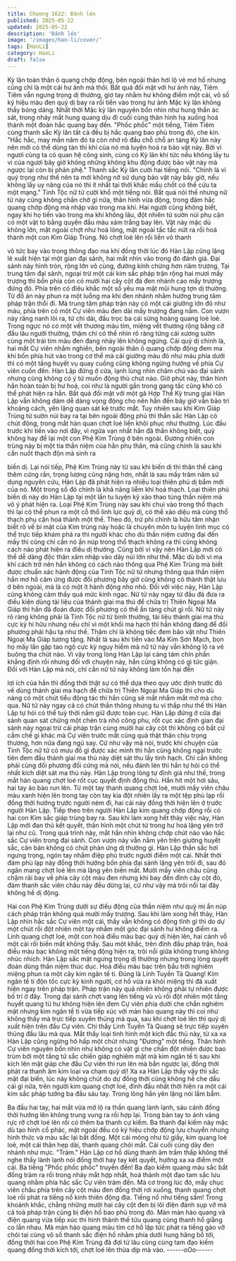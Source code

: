 ```yaml
---
title: Chương 1622: Đánh lén
published: 2025-05-22
updated: 2025-05-22
description: 'Đánh lén'
image: '/images/han-li/cover/'
tags: [HanLi]
category: HanLi
draft: false
---
```


Kỳ lân toàn thân ô quang chớp động, bên ngoài thân hơi lộ vẻ mơ
hồ nhưng cũng chỉ là một cái hư ảnh mà thôi. Bất quá đối mặt với
hư ảnh này, Tiêm Tiêm vẫn ngưng trọng dị thường, giơ tay nhằm
hư không điểm một cái, vô số ký hiệu màu đen quỷ dị bay ra rồi
tiến vào trong hư ảnh Mặc kỳ lân không thấy bóng dáng. Nhất
thời Mặc kỳ lân nguyên bổn nhìn như hung thần ác sát, trong
nháy mắt hung quang dịu đi cuối cùng thân hình hạ xuống hoá
thành một đoàn hắc quang bay đến.
"Phốc phốc" một tiếng, Tiêm Tiêm cùng thanh sắc Kỳ lân tất cả
đều bị hắc quang bao phủ trong đó, che kín.
"Hắc hắc, may mắn năm đó ta còn nhớ rõ đầu chỗ chỗ an táng Kỳ
lân này nên mới có thể dùng tàn thi khí của nó mà luyện hoá ra
bảo vật này. Bởi vì ngươi cùng ta có quan hệ công sinh, cùng có
Kỳ lân khí tức nếu không lấy tu vi của ngươi bây giờ không những
không khu động được bảo vật này mà ngược lại còn bị phản phệ."
Thanh sắc Kỳ lân cười hai tiếng nói.
"Chính là vì quý trọng như thế nên ta mới không nỡ sử dụng bảo
vật này bây giờ, nếu không lấy uy năng của nó thì ít nhất tại thời
khắc mấu chốt có thể cứu ta một mạng."
Tinh Tộc nữ tử cười khổ một tiếng nói. Bất quá nói thế nhưng nữ
tử này cũng không chần chờ gì nữa, thân hình vừa động, trong
đám hắc quang chớp động mà nhập vào trong ma khí.
Hai người cũng không biết, ngay khi họ tiến vào trong ma khí
không lâu, đột nhiên từ sườn núi phụ cận có một vật to bằng
quyền đầu màu xám trắng bay lên. Vật này mặc dù không lớn,
mặt ngoài chợt như hoá lỏng, mặt ngoài tấc tấc nứt ra rồi hoá
thành một con Kim Giáp Trùng. Nó chợt loé lên rồi liền vô thanh

vô tức bay vào trong thông đạo ma khí đồng thời lúc đó Hàn Lập
cũng lặng lẽ xuất hiện tại một gian đại sảnh, hai mắt nhìn vào
trong đó đánh giá.
Đại sảnh này hình tròn, rộng lớn vô cùng, đường kính chừng hơn
năm trượng. Tại trung tâm đại sảnh, ngoại trừ một cái kim sắc
pháp trận rộng hai mươi mấy trượng thì bốn phía còn có mười hai
cây cột đá đen nhánh cao mấy trượng đứng đó. Phía trên có điêu
khắc một số yêu ma mặt mũi hung tợn dị thường. Từ đồ án này
phun ra một luồng ma khí đen nhánh nhằm hướng trung tâm
pháp trận thổi đi. Mà trung tâm pháp trận này có một cái giường
lớn đỏ như máu, phía trên có một Cự viên màu đen dài mấy
trượng đang nằm.
Con vượn này răng nanh lòi ra, tứ chi dài, đầu trọc ba cái sừng
hoàng quang loè loè. Trong ngực nó có một vết thương màu tím,
miệng vết thương rộng bằng cỡ đầu lâu người thường, thậm chí
có thể nhìn rõ ràng từng cái xương sườn cùng một trái tim màu
đen đang nhảy lên không ngừng.
Cái quỷ dị chính là, hai mắt Cự viên nhắm nghiền, bên ngoài thân
ô quang chớp động đem ma khí bốn phía hút vào trong cơ thể mà
cái giường màu đỏ như máu phía dưới thì có một tầng huyết vụ
quay cuồng cũng không ngừng hướng về phía Cự viên cuốn đến.
Hàn Lập đứng ở cửa, lạnh lùng nhìn chăm chú vào đại sảnh
nhưng cũng không có ý tứ muốn động thủ chút nào. Giờ phút này,
thân hình hắn hoàn toàn bị hư hoá, coi như là người gần trong
gang tấc cũng khó có thể phát hiện ra hắn. Bất quá đối mặt với
một gã Hợp Thể Kỳ trung giai Hàn Lập vẫn không dám dễ dàng
vọng động cho nên hắn đến bây giờ vẫn bảo trì khoảng cách, yên
lặng quan sát kẻ trước mắt. Tuy nhiên sau khi Kim Giáp Trùng từ
sườn núi bay ra tại bên ngoài động phủ thì thần sắc Hàn Lập có
chút động, trong mắt hàn quan chợt loé liền khôi phục như
thường.
Lúc đầu trước khi tiến vào nơi đây, vì ngừa vạn nhất hắn đã thần
không biết, quỷ không hay để lại một con Phệ Kim Trùng ở bên
ngoài. Đương nhiên con trùng này bị một tia thần niệm của hắn
phụ thân, mà cũng chính là sau khi cắn nuốt thạch độn mà sinh ra

biến dị. Lại nói tiếp, Phệ Kim Trùng này từ sau khi biến dị thì thân
thể càng thêm cứng rắn, trọng lượng cũng nặng hơn, nhất là sau
mấy trăm năm sử dụng nguyên cứu, Hàn Lập đã phát hiện ra
nhiều loại thiên phú dị bẩm mới của nó. Một trong số đó chính là
khả năng liễm khí hoá thạch.
Loại thiên phú biến dị này do Hàn Lập tại một lần tu luyện kỹ xảo
thao túng thần niệm mà vô ý phát hiện ra. Loại Phệ Kim Trùng
này sau khi chui vào trong thổ thạch thì lại có thể phun ra một cỗ
thổ linh lực quỷ dị, có thể xảo diệu mà cùng thổ thạch phụ cận
hoá thành một thể. Theo đó, trừ phi chính là hữu tâm nhận biết rõ
về bí mật của Kim trùng này hoặc là chuyên môn tu luyện linh
mục có thể trực tiếp khám phá ra thì người khác cho dù thần niệm
cường đại đến mấy thì cũng chỉ cần nó ẩn núp trong thổ thạch
không ra thì cũng không cách nào phát hiện ra điều dị thường.
Cũng bởi vì vậy nên Hàn Lập mới có thể dễ dàng độc thân xâm
nhập vào dãy núi lớn như thế. Mặc dù bởi vì ma khí cách trở nên
hắn không có cách nào thông qua Phệ Kim Trùng mà biết được
chuẩn xác hành động của Tinh Tộc nữ tử nhưng thông qua thần
niệm hắn mơ hồ cảm ứng được đối phương bây giờ cũng không
có thành thật lưu ở bên ngoài, mà là có một ít hành động nho
nhỏ. Đối với việc này, Hàn Lập cũng không cảm thấy quá mức
kinh ngạc.
Nữ tử này ngay từ đầu đã đưa ra điều kiện dùng tài liệu của thánh
giai ma thú để chữa trị Thiên Ngoại Ma Giáp thì hắn đã đoán
được đối phương có thể ẩn tàng chút gì rồi. Nữ tử này rõ ràng
không phải là Tinh Tộc nữ tử bình thường, tài liệu thánh giai ma
thú cực kỳ hi hữu nhưng nếu chỉ vì một khối ma hạch thì hắn
không đáng để đối phương phải hậu tạ như thế. Thậm chí là
không tiếc đem bảo vật như Thiên Ngoại Ma Giáp tương tặng.
Nhất là sau khi tiến vào Ma Kim Sơn Mạch, bọn họ mấy lần gặp
tao ngộ cực kỳ nguy hiểm mà nữ tử này vẫn không lộ ra vẻ buông
tha chút nào. Vì vậy trong lòng Hàn Lập lại càng tám chín phần
khẳng định rồi nhưng đối với chuyện này, hắn cũng không có gì
tức giận.
Đối với Hàn Lập mà nói, chỉ cần nữ tử này không làm tổn hại đến

lợi ích của hắn thì đồng thời thật sự có thể dựa theo quy ước định
trước đó về dùng thánh giai ma hạch để chữa trị Thiên Ngoại Ma
Giáp thì cho dù nàng có một chút tiểu động tác thì hắn cũng sẽ
mắt nhắm mắt mở mà cho qua. Nữ tử này ngay cả có chút thần
thông nhưng tu vi thấp như thế thì Hàn Lập tự hỏi có thể tuỳ thời
nắm giữ được toàn cục.
Hàn Lập đứng ở cửa đại sảnh quan sát chừng một chén trà nhỏ
công phu, rốt cục xác định gian đại sảnh này ngoại trừ cái pháp
trận cùng mười hai cây cột thì không có bất cứ cấm chế gì khác
mà Cự viên trước mắt cũng quả thật thân chịu trọng thương, hơn
nữa đang ngủ say. Cứ như vậy mà nói, trước khi chuyện của Tinh
Tộc nữ tử có mưu đồ gì được xác minh thì hắn cũng không ngại
trước tiên đem đầu thánh giai ma thú này diệt sát thu lấy tinh
hạch. Chỉ cần không phải cùng đối phương đối cứng mà nói, nếu
đánh lén thì hắn tự hỏi có thể nhất kích diệt sát ma thú này. Hàn
Lập trong lòng tự định giá như thế, trong mắt hàn quang chợt loé
rốt cục quyết định động thủ.
Hắn hít một hơi sâu, hai tay áo bào run lên. Từ một tay thanh
quang chợt loé, mười mấy viên châu màu xanh hiện lên trong tay
còn tay kia đột nhiên lấy ra một tệp phù lạp rồi đồng thời hướng
trước người ném đi, hai cái này đồng thời hiện lên ở trước người
Hàn Lập. Tiếp theo trên người Hàn Lập kim quang chớp động rồi
có hai con Kim sắc giáp trùng bay ra.
Sau khi làm xong hết thảy việc này, Hàn Lập mới đan thủ kết
quyết, thân hình một chút từ trong hư hoá lặng yên trở lại như cũ.
Trong quá trình này, mắt hắn nhìn không chớp chút nào vào hắc
sắc Cự viên trong đại sảnh. Con vượn này vẫn nằm yên trên
giường huyết sắc, căn bản không có chút phản ứng dị thường gì.
Hàn Lập thần sắc hơi ngưng trọng, ngón tay nhắm điệp phù trước
người điểm một cái.
Nhất thời đám phù lạp này đồng thời hướng bốn phía đại sảnh
lặng yên trôi đi, sau đó ngân mang chợt loé lên mà lặng yên biến
mất. Mười mấy viên châu cũng chậm rãi bay về phía cây cột màu
đen nhưng khi bay đến đỉnh cây cột đó, đám thanh sắc viên châu
này đều dừng lại, cứ như vậy mà trôi nổi tại đây không hề dị
động.

Hai con Phệ Kim Trùng dưới sự điều động của thần niệm như quỷ
mị ẩn núp cách pháp trận không quá mười mấy trượng. Sau khi
làm xong hết thảy, Hàn Lập nhìn hắc sắc Cự viên một cái, thấy
vẫn không có động tĩnh gì thì do dự một chút rồi đột nhiên một tay
nhắm một góc đại sảnh hư không điểm ra. Linh quang chợt loé,
một con hoả điểu màu bạc quỷ dị hiện lên, hai cánh vỗ một cái rồi
biến mất không thấy.
Sau một khắc, trên đỉnh đầu pháp trận, hoả điểu màu bạc không
một tiếng động hiện ra, trôi nổi giữa không trung không nhúc
nhích. Hàn Lập sắc mặt ngưng trọng dị thường nhưng trong lòng
quyết đoán dùng thần niệm thúc dục. Hoả điểu màu bạc trên bầu
trời nghiêm miệng phun ra một cây kim ngân tế ti.
Đúng là Linh Tuyền Tà Quang!
Kim ngân tế ti độn tốc cực kỳ kinh người, cơ hồ vừa ra khỏi miệng
thì đã xuất hiện ngay trên pháp trận. Pháp trận này quả nhiên
không phải tự nhiên được bố trí ở đây. Trong đại sảnh chợt vang
lên tiếng vù vù rồi đột nhiên một tầng huyết quang từ hư không
hiện lên đem Cự viên phía dưới che chắn nghiêm mật nhưng kim
ngân tế ti vừa tiếp xúc với màn hào quang này thì coi như không
thấy mà trực tiếp xuyên thủng mà qua, sau khi chợt loé lên thì quỷ
dị xuất hiện trên đầu Cự viên.
Chỉ thấy Linh Tuyền Tà Quang sẽ trực tiếp xuyên thủng đầu lâu
mà qua. Mắt thấy loại tình hình một kích đắc thủ này, từ xa xa
Hàn Lập cũng ngừng hô hấp một chút nhưng "Đương" một tiếng.
Thân hình Cự viên nguyên bổn nhìn như không có vật gì che
chắn đột nhiên được bao trùm bởi một tầng tử sắc chiến giáp
nghiêm mật mà kim ngân tế ti sau khi kích lên mặt giáp che đầu
Cự viên thì run lên mà bắn ngược lại, đồng thời phát ra thanh âm
kim loại va chạm quỷ dị!
Xa xa Hàn Lập thấy vậy thì sắc mặt đại biến, lúc này không chút
do dự đồng thời cũng không hề che dấu cái gì nữa, trên người
kim quang chợt loé, đỉnh đầu nhất thời hiện ra một cái kim sắc
pháp tướng ba đầu sáu tay. Trong lòng hắn yên lặng nói lẩm bẩm.

Ba đầu hai tay, hai mắt vừa mở lộ ra thần quang lành lạnh, sáu
cánh đồng thời hướng lên không trung vung ra rồi hợp lại. Trong
bàn tay to ánh vàng rực rỡ chợt loé lên rồi có thêm ba thanh cự
kiếm.
Ba thanh đại kiếm này mặc dù tạo hình cổ phác, mặt ngoài đều có
ký hiệu chớp động lưu chuyển nhưng hình thức và màu sắc lại
bất đồng. Một cái mỏng như từ giấy, kim quang loè loè, một cái
thân hẹp dài, thanh quang chói mắt. Cái cuối cùng dày đen nhánh
như mực.
"Trảm."
Hàn Lập cơ hồ dùng thanh âm trầm thấp không thể nghe thấy
lành lạnh nói đồng thời hay tay kết quyết, hướng xa xa điểm một
cái. Ba tiếng "Phốc phốc phốc" truyền đến!
Ba đạo kiếm quang màu sắc bất đồng trảm ra rồi trong nháy mắt
hợp nhất, hoá thành một đạo tam sắc lưu quang nhằm phía hắc
sắc Cự viên trảm đến. Mà cơ trong lúc đó, mấy chục viên châu
phía trên cây cột màu đen đồng thời rơi xuống, thanh quang chợt
loé rồi phát ra tiếng nổ kinh thiên động địa.
Tiếng nổ như tiếng sấm!
Trong khoảnh khắc, chẳng những mười hai cây cột đen bị lôi điện
đánh sụp vỡ mà cả toà pháp trận cũng bị điện hồ bao phủ trong
đó. Màn màn hào quang và điện quang vừa tiếp xúc thì hình
thành thế tửu quang cùng thanh hồ giằng co lẫn nhau. Mà màn
hào quang màu tím cơ hồ lập tức phát ra tiếng gào vỡ chói tai
cùng vô số thanh sắc điện hồ nhằm phía dưới hung hăng bổ tới,
đồng thời hai con Phệ Kim Trùng đã đợi từ lâu cũng cùng tam đạo
kiếm quang đồng thời kích tới, chợt loé lên thừa dịp mà vào.
------oOo------
